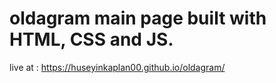 # oldagram main page built with HTML, CSS and JS. 

live at : https://huseyinkaplan00.github.io/oldagram/
